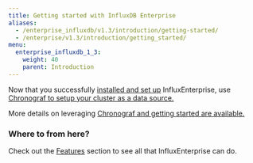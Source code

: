 ```yaml
---
title: Getting started with InfluxDB Enterprise
aliases:
  - /enterprise_influxdb/v1.3/introduction/getting-started/
  - /enterprise/v1.3/introduction/getting_started/
menu:
  enterprise_influxdb_1_3:
    weight: 40
    parent: Introduction
---
```


Now that you successfully [installed and set up](/enterprise_influxdb/v1.3/introduction/meta_node_installation/) InfluxEnterprise, use [Chronograf to setup your cluster as a data source.](/chronograf/latest/guides/monitor-an-influxenterprise-cluster/)

More details on leveraging [Chronograf and getting started are available.](/chronograf/latest/introduction/getting-started/)


### Where to from here?

Check out the [Features](/enterprise_influxdb/v1.3/features/) section to see all that
InfluxEnterprise can do.
